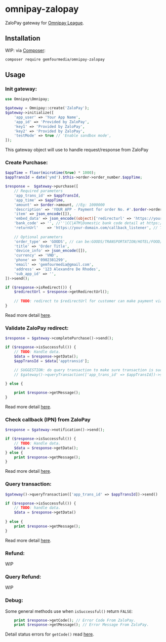 # omnipay-zalopay
ZaloPay gateway for [Omnipay League](https://github.com/thephpleague/omnipay).

## Installation

WIP: via [Composer](https://getcomposer.org):

```bash
composer require gemfourmedia/omnipay-zalopay
```
## Usage

### Init gateway:

```php
use Omnipay\Omnipay;

$gateway = Omnipay::create('ZaloPay');
$gateway->initialize([
    'app_user' => 'Your App Name',
    'app_id' => 'Provided by ZaloPay',
    'key1' => 'Provided by ZaloPay',
    'key2' => 'Provided by ZaloPay',
    'testMode' => true // 'Enable sandbox mode',
]);
```

This gateway object will use to handle request/response from ZaloPay

### Create Purchase:

```php
$appTime = floor(microtime(true) * 1000);
$appTransId = date('ymd').$this->order->order_number.$appTime;

$response =  $gateway->purchase([
    // Required parameters
    'app_trans_id' => $appTransId,
    'app_time' => $appTime,
    'amount' => $order->amount, //Eg: 1000000
    'description' => 'YOUR APP - Payment for order No. #'.$order->order_number,
    'item' => json_encode([]),
    'embed_data' => json_encode((object)['redirecturl' => 'https://your-domain.com/callback_url']),
    'bank_code' => '', //''|CC|ATM|Domestic bank code detail at https://docs.zalopay.vn/v2/docs/gateway/api.html#mo-ta_dac-ta-api
    'returnUrl'    => 'https://your-domain.com/callback_listener', // This will assign to callback_url is use by ZaloPay
    
    // Optional parameters
    'order_type' => 'GOODS', // can be:GOODS/TRANSPORTATION/HOTEL/FOOD/TELCARD/BILLING
    'title' => 'Order Title',
    'device_info' => json_encode([]),
    'currency' => 'VND',
    'phone' => '0902381299',
    'email' => 'gemfourmedia@gmail.com',
    'address' => '123 Alexandre De Rhodes',
    'sub_app_id' => '',
])->send();

if ($response->isRedirect()) {
    $redirectUrl = $response->getRedirectUrl();
    
    // TODO: redirect to $redirectUrl for customer can make payment via ZaloPay
}
```

Read more detail [here](https://docs.zalopay.vn/v2/general/overview.html#tao-don-hang_thong-tin-don-hang).

### Validate ZaloPay redirect:

```php
$response = $gateway->completePurchase()->send();

if ($response->isSuccessful()) {
    // TODO: Handle data.
    $data = $response->getData();
    $appTransId = $data['apptransid'];

    // SUGGESTION: do query transaction to make sure transaction is successful:
    // $gateway()->queryTransaction(['app_trans_id' => $appTransId])->send()
    
} else {

    print $response->getMessage();
}
```

Read more detail [here](https://docs.zalopay.vn/v2/docs/gateway/api.html#redirect).

### Check callback (IPN) from ZaloPay

```php
$response = $gateway->notification()->send();

if ($response->isSuccessful()) {
	// TODO: Handle data.
	$data = $response->getData();
} else {
	print $response->getMessage();
}

```

Read more detail [here](https://docs.zalopay.vn/v2/general/overview.html#callback_dac-ta-api).

### Query transaction:

```php
$gateway()->queryTransaction(['app_trans_id' => $appTransId])->send()

if ($response->isSuccessful()) {
    // TODO: handle data.
    $data = $response->getData()
    
} else {
    print $response->getMessage();
}
```

Read more detail [here](https://docs.zalopay.vn/v2/general/overview.html#truy-van-trang-thai-thanh-toan-cua-don-hang_dac-ta-api_du-lieu-truyen-vao-api).

### Refund:

WIP

### Query Refund:

WIP

### Debug:

Some general methods use when `isSuccessful()` return `FALSE`:

```php
    print $response->getCode(); // Error Code From ZaloPay.
    print $response->getMessage(); // Error Message From ZaloPay.
```

Detail status errors for `getCode()` read [here](https://docs.zalopay.vn/v2/general/errors.html).
